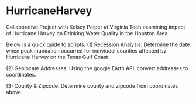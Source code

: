 # HurricaneHarvey
Collaborative Project with Kelsey Peiper at Virginia Tech examining impact of Hurricane Harvey on Drinking Water Quality in the Houston Area. 

Below is a quick quide to scripts: 
(1) Recession Analysis: Determine the date when peak inundation occurred for indiviudal counties affected by Hurricane Harvey on the Texas Gulf Coast

(2) Geolocate Addresses: Using the google Earth API, convert addresses to coordinates.

(3) County & Zipcode: Determine county and zipcode from coordinates above.
